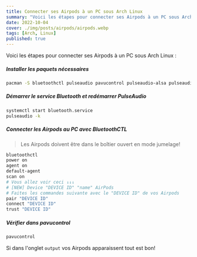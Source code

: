 ```yaml
---
title: Connecter ses Airpods à un PC sous Arch Linux
summary: "Voici les étapes pour connecter ses Airpods à un PC sous Arch Linux"
date: 2022-10-04
cover: ./img/posts/airpods/airpods.webp
tags: [Arch, Linux]
published: true
---
```

Voici les étapes pour connecter ses Airpods à un PC sous Arch Linux :
##### Installer les paquets nécessaires
```bash
pacman -S bluetoothctl pulseaudio pavucontrol pulseaudio-alsa pulseaudio-bluetooth bluez-utils
```
##### Démarrer le service Bluetooth et redémarrer PulseAudio
```bash
systemctl start bluetooth.service
pulseaudio -k
```
##### Connecter les Airpods au PC avec BluetoothCTL
> Les Airpods doivent être dans le boîtier ouvert en mode jumelage!
```bash
bluetoothctl
power on
agent on
default-agent
scan on
# Vous allez voir ceci ↓↓↓
# [NEW] Device "DEVICE ID" "name" AirPods
# Faites les commandes suivante avec le "DEVICE ID" de vos Airpods
pair "DEVICE ID"
connect "DEVICE ID"
trust "DEVICE ID"
```
##### Vérifier dans pavucontrol
```bash
pavucontrol
```
Si dans l'onglet `output` vos Airpods apparaissent tout est bon!